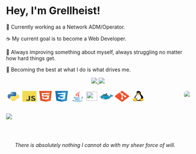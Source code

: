 # Hey, I'm Grellheist!

🐧 Currently working as a Network ADM/Operator.

☕ My current goal is to become a Web Developer.

💪 Always improving something about myself, always struggling no matter how hard things get.

🗿 Becoming the best at what I do is what drives me.

<div align="center">
  <a href="https://github.com/Grellheist">
  <img height="180em" src="https://github-readme-stats-grellheist.vercel.app/api?username=grellheist&theme=tokyonight&show_icons=true&count_private=true" />
  <img height="150em" src="https://github-readme-stats-grellheist.vercel.app/api/top-langs/?username=grellheist&layout=compact&hide=lua,shell,vim&theme=tokyonight" />
</div>
<div style="display: inline_block"><br>
  <a href="https://github.com/Grellheist"><img align="right" height="165" style="border-radius:50px;" src="https://streak-stats.demolab.com?user=grellheist&theme=tokyonight&hide_border=true)](https://git.io/streak-stats)" /></a>
  <img align="center" height="30" width="40" src="https://raw.githubusercontent.com/devicons/devicon/master/icons/python/python-original.svg"/>
  <img align="center" height="30" width="40" src="https://raw.githubusercontent.com/devicons/devicon/master/icons/javascript/javascript-original.svg"/>
  <img align="center" height="30" width="40" src="https://raw.githubusercontent.com/devicons/devicon/master/icons/html5/html5-original.svg"/>
  <img align="center" height="30" width="40" src="https://raw.githubusercontent.com/devicons/devicon/master/icons/css3/css3-original.svg"/>
  <img align="center" height="30" width="40" src="https://raw.githubusercontent.com/devicons/devicon/master/icons/java/java-original.svg"/>
  <img align="center" height="25" width="30" src="https://upload.wikimedia.org/wikipedia/commons/3/3a/Neovim-mark.svg"/>
  <img align="center" height="30" width="40" src="https://raw.githubusercontent.com/devicons/devicon/master/icons/docker/docker-original.svg"/>
  <img align="center" height="30" width="40" src="https://raw.githubusercontent.com/devicons/devicon/master/icons/git/git-original.svg"/>
  <img align="center" height="30" width="40" src="https://raw.githubusercontent.com/devicons/devicon/master/icons/linux/linux-original.svg"/>
  
  ##
  
  <img align="center" src="https://www.codewars.com/users/Grellheist/badges/large"><br><br>

                                                                  
<div>
  <br>
  <p align="center"><i>There is absolutely nothing I cannot do with my sheer force of will.</i></p>
</div>
